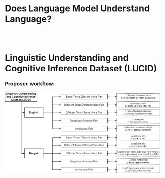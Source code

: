 
# Does Language Model Understand Language?
<br/>
<br/>


# Linguistic Understanding and Cognitive Inference Dataset (LUCID)

### Proposed workflow:
![Description](Figure2.jpg)
<br/>
<br/>
